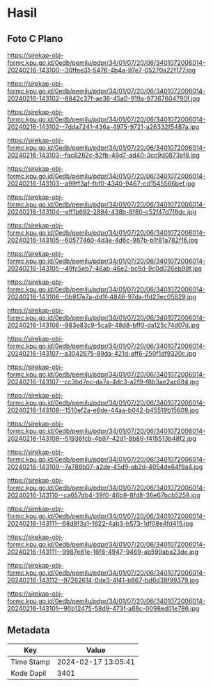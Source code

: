 # Hasil

## Foto C Plano

https://sirekap-obj-formc.kpu.go.id/0edb/pemilu/pdpr/34/01/07/20/06/3401072006014-20240216-143100--30ffee31-5476-4b4a-97e7-05270a22f177.jpg

https://sirekap-obj-formc.kpu.go.id/0edb/pemilu/pdpr/34/01/07/20/06/3401072006014-20240216-143102--8842c37f-ae36-45a0-919a-97367604790f.jpg

https://sirekap-obj-formc.kpu.go.id/0edb/pemilu/pdpr/34/01/07/20/06/3401072006014-20240216-143102--7dda7241-436a-4975-9721-a26332f5487a.jpg

https://sirekap-obj-formc.kpu.go.id/0edb/pemilu/pdpr/34/01/07/20/06/3401072006014-20240216-143103--fac8262c-52fb-49d7-ad40-3cc9d0873af8.jpg

https://sirekap-obj-formc.kpu.go.id/0edb/pemilu/pdpr/34/01/07/20/06/3401072006014-20240216-143103--a99ff3af-fbf0-4340-9467-cd1545566bef.jpg

https://sirekap-obj-formc.kpu.go.id/0edb/pemilu/pdpr/34/01/07/20/06/3401072006014-20240216-143104--eff1b692-2894-438b-8f80-c52f47d7f8dc.jpg

https://sirekap-obj-formc.kpu.go.id/0edb/pemilu/pdpr/34/01/07/20/06/3401072006014-20240216-143105--60577460-4d3e-4d6c-987b-b1f81a782f16.jpg

https://sirekap-obj-formc.kpu.go.id/0edb/pemilu/pdpr/34/01/07/20/06/3401072006014-20240216-143105--49fc5eb7-46ab-46e2-bc9d-9c0d026eb98f.jpg

https://sirekap-obj-formc.kpu.go.id/0edb/pemilu/pdpr/34/01/07/20/06/3401072006014-20240216-143106--0b917e7a-dd1f-4846-97da-ffd23ec05829.jpg

https://sirekap-obj-formc.kpu.go.id/0edb/pemilu/pdpr/34/01/07/20/06/3401072006014-20240216-143106--983e83c9-5ca9-48d8-bff0-da125c74d07d.jpg

https://sirekap-obj-formc.kpu.go.id/0edb/pemilu/pdpr/34/01/07/20/06/3401072006014-20240216-143107--a3042675-89da-421d-aff6-250f1df9320c.jpg

https://sirekap-obj-formc.kpu.go.id/0edb/pemilu/pdpr/34/01/07/20/06/3401072006014-20240216-143107--cc3bd7ec-da7a-4dc3-a2f9-f8b3ae2ac694.jpg

https://sirekap-obj-formc.kpu.go.id/0edb/pemilu/pdpr/34/01/07/20/06/3401072006014-20240216-143108--1510ef2a-e6de-44aa-b042-b45519b15609.jpg

https://sirekap-obj-formc.kpu.go.id/0edb/pemilu/pdpr/34/01/07/20/06/3401072006014-20240216-143108--51936fcb-4b97-42d1-8b89-f415513b48f2.jpg

https://sirekap-obj-formc.kpu.go.id/0edb/pemilu/pdpr/34/01/07/20/06/3401072006014-20240216-143109--7a788b07-a2de-45d9-ab2d-4054de64f9a4.jpg

https://sirekap-obj-formc.kpu.go.id/0edb/pemilu/pdpr/34/01/07/20/06/3401072006014-20240216-143110--ca657db4-39f0-46b9-8fd8-36e67bcb5258.jpg

https://sirekap-obj-formc.kpu.go.id/0edb/pemilu/pdpr/34/01/07/20/06/3401072006014-20240216-143111--68d8f3a1-1622-4ab3-b573-1df08e4fd415.jpg

https://sirekap-obj-formc.kpu.go.id/0edb/pemilu/pdpr/34/01/07/20/06/3401072006014-20240216-143111--9987e81e-16f8-4947-9469-ab599aba23de.jpg

https://sirekap-obj-formc.kpu.go.id/0edb/pemilu/pdpr/34/01/07/20/06/3401072006014-20240216-143112--97262614-0de3-4f41-b867-bd6d38f99379.jpg

https://sirekap-obj-formc.kpu.go.id/0edb/pemilu/pdpr/34/01/07/20/06/3401072006014-20240216-143101--90b12475-58d9-473f-a66c-0098ed01e786.jpg


## Metadata

| Key        | Value               |
| ---------- | ------------------- |
| Time Stamp | 2024-02-17 13:05:41 |
| Kode Dapil | 3401                |



